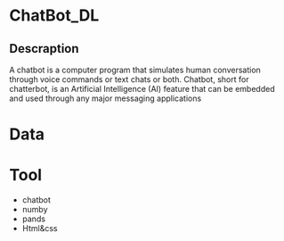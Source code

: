 # ChatBot_DL




## Descraption
A chatbot is a computer program that simulates human conversation through voice commands or text chats or both. Chatbot, short for chatterbot, is an Artificial Intelligence (AI) feature that can be embedded and used through any major messaging applications


# Data



# Tool

- chatbot 
- numby
- pands
- Html&css

